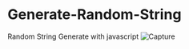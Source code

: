 # Generate-Random-String
 Random String Generate with javascript
![Capture](https://github.com/Vikramg01/Generate-Random-String/assets/140692659/058bcc90-4a7e-4b53-9c6e-3e61fdcc059f)
